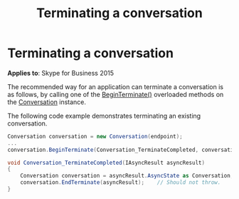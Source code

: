 ﻿---
title: Terminating a conversation
TOCTitle: Terminating a conversation
ms:assetid: b39542d7-92a7-413c-9db4-665e63376541
ms:mtpsurl: https://msdn.microsoft.com/library/Dn465982(v=office.16)
ms:contentKeyID: 65239925
ms.date: 07/27/2015
mtps_version: v=office.16
dev_langs:
- csharp
---

# Terminating a conversation


**Applies to**: Skype for Business 2015

The recommended way for an application can terminate a conversation is as follows, by calling one of the [BeginTerminate()](https://msdn.microsoft.com/library/hh349607\(v=office.16\)) overloaded methods on the [Conversation](https://msdn.microsoft.com/library/hh349224\(v=office.16\)) instance.

The following code example demonstrates terminating an existing conversation.

```csharp
Conversation conversation = new Conversation(endpoint);
...
conversation.BeginTerminate(Conversation_TerminateCompleted, conversation);

void Conversation_TerminateCompleted(IAsyncResult asyncResult)
{
    Conversation conversation = asyncResult.AsyncState as Conversation;
    conversation.EndTerminate(asyncResult);    // Should not throw.
}
```

